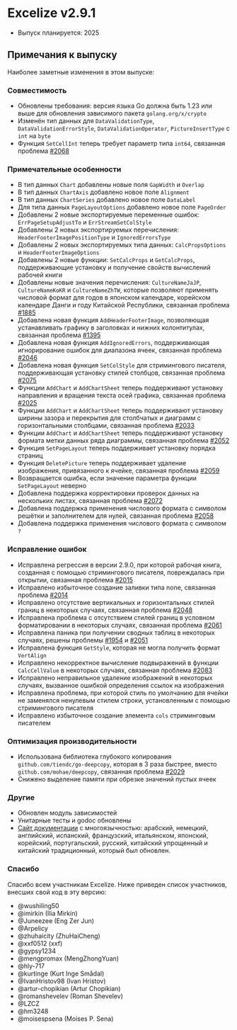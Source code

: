# Excelize v2.9.1

* Выпуск планируется: 2025

## Примечания к выпуску

Наиболее заметные изменения в этом выпуске:

### Совместимость

* Обновлены требования: версия языка Go должна быть 1.23 или выше для обновления зависимого пакета `golang.org/x/crypto`
* Изменён тип данных для `DataValidationType`, `DataValidationErrorStyle`, `DataValidationOperator`, `PictureInsertType` с `int` на `byte`
* Функция `SetCellInt` теперь требует параметр типа `int64`, связанная проблема [#2068](https://github.com/xuri/excelize/issues/2068)

### Примечательные особенности

* В тип данных `Chart` добавлены новые поля `GapWidth` и `Overlap`
* В тип данных `ChartAxis` добавлено новое поле `Alignment`
* В тип данных `ChartSeries` добавлено новое поле `DataLabel`
* Для типа данных `PageLayoutOptions` добавлено новое поле `PageOrder`
* Добавлены 2 новые экспортируемые переменные ошибок: `ErrPageSetupAdjustTo` и `ErrStreamSetColStyle`
* Добавлены 2 новых экспортируемых перечисления: `HeaderFooterImagePositionType` и `IgnoredErrorsType`
* Добавлены 2 новых экспортируемых типа данных: `CalcPropsOptions` и `HeaderFooterImageOptions`
* Добавлены 2 новые функции: `SetCalcProps` и `GetCalcProps`, поддерживающие установку и получение свойств вычислений рабочей книги
* Добавлены новые значения перечисления: `CultureNameJaJP`, `CultureNameKoKR` и `CultureNameZhTW`, которые позволяют применять числовой формат для годов в японском календаре, корейском календаре Данги и году Китайской Республики, связанная проблема [#1885](https://github.com/xuri/excelize/issues/1885)
* Добавлена новая функция `AddHeaderFooterImage`, позволяющая устанавливать графику в заголовках и нижних колонтитулах, связанная проблема [#1395](https://github.com/xuri/excelize/issues/1395)
* Добавлена новая функция `AddIgnoredErrors`, поддерживающая игнорирование ошибок для диапазона ячеек, связанная проблема [#2046](https://github.com/xuri/excelize/issues/2046)
* Добавлена новая функция `SetColStyle` для стримингового писателя, поддерживающая установку стилей столбцов, связанная проблема [#2075](https://github.com/xuri/excelize/issues/2075)
* Функции `AddChart` и `AddChartSheet` теперь поддерживают установку направления и вращения текста осей графика, связанная проблема [#2025](https://github.com/xuri/excelize/issues/2025)
* Функции `AddChart` и `AddChartSheet` теперь поддерживают установку ширины зазора и перекрытия для столбчатых и диаграмм с горизонтальными столбцами, связанная проблема [#2033](https://github.com/xuri/excelize/issues/2033)
* Функции `AddChart` и `AddChartSheet` теперь поддерживают установку формата метки данных ряда диаграммы, связанная проблема [#2052](https://github.com/xuri/excelize/issues/2052)
* Функция `SetPageLayout` теперь поддерживает установку порядка страниц
* Функция `DeletePicture` теперь поддерживает удаление изображения, привязанного к ячейке, связанная проблема [#2059](https://github.com/xuri/excelize/issues/2059)
* Возвращается ошибка, если значение параметра функции `SetPageLayout` неверно
* Добавлена поддержка корректировки проверок данных на нескольких листах, связанная проблема [#2072](https://github.com/xuri/excelize/issues/2072)
* Добавлена поддержка применения числового формата с символом решётки и заполнителем для нулей, связанная проблема [#2058](https://github.com/xuri/excelize/issues/2058)
* Добавлена поддержка применения числового формата с символом `?`

### Исправление ошибок

* Исправлена регрессия в версии 2.9.0, при которой рабочая книга, созданная с помощью стримингового писателя, повреждалась при открытии, связанная проблема [#2015](https://github.com/xuri/excelize/issues/2015)
* Исправлено избыточное создание заливки типа none, связанная проблема [#2014](https://github.com/xuri/excelize/issues/2014)
* Исправлено отсутствие вертикальных и горизонтальных стилей границ в некоторых случаях, связанная проблема [#2048](https://github.com/xuri/excelize/issues/2048)
* Исправлена проблема с отсутствием стилей границ в условном форматировании в некоторых случаях, связанная проблема [#2061](https://github.com/xuri/excelize/issues/2061)
* Исправлена паника при получении сводных таблиц в некоторых случаях, решены проблемы [#1954](https://github.com/xuri/excelize/issues/1954) и [#2051](https://github.com/xuri/excelize/issues/2051)
* Исправлена функция `GetStyle`, которая не могла получить формат `VertAlign`
* Исправлено некорректное вычисление подвыражений в функции `CalcCellValue` в некоторых случаях, связанная проблема [#2083](https://github.com/xuri/excelize/issues/2083)
* Исправлено неправильное удаление изображений в некоторых случаях, вызванное ошибкой определения ссылок на изображения
* Исправлена проблема, при которой стиль по умолчанию для ячейки не заменялся ненулевым стилем строки, установленным с помощью стримингового писателя
* Исправлено избыточное создание элемента `cols` стриминговым писателем

### Оптимизация производительности

* Использована библиотека глубокого копирования `github.com/tiendc/go-deepcopy`, которая в 3 раза быстрее, вместо `github.com/mohae/deepcopy`, связанная проблема [#2029](https://github.com/xuri/excelize/issues/2029)
* Снижено выделение памяти при обрезке значений пустых ячеек

### Другие

* Обновлен модуль зависимостей
* Унитарные тесты и godoc обновлены
* [Сайт документации](https://xuri.me/excelize) с многоязычностью: арабский, немецкий, английский, испанский, французский, итальянском, японский, корейский, португальский, русский, китайский упрощенный и китайский традиционный, который был обновлен.

### Спасибо

Спасибо всем участникам Excelize. Ниже приведен список участников, внесших свой код в эту версию:

* @wushiling50
* @imirkin (Ilia Mirkin)
* @Juneezee (Eng Zer Jun)
* @Arpelicy
* @zhuhaicity (ZhuHaiCheng)
* @xxf0512 (xxf)
* @gypsy1234
* @mengpromax (MengZhongYuan)
* @hly-717
* @kurtinge (Kurt Inge Smådal)
* @IvanHristov98 (Ivan Hristov)
* @artur-chopikian (Artur Chopikian)
* @romanshevelev (Roman Shevelev)
* @LZCZ
* @hm3248
* @moisespsena (Moises P. Sena)
